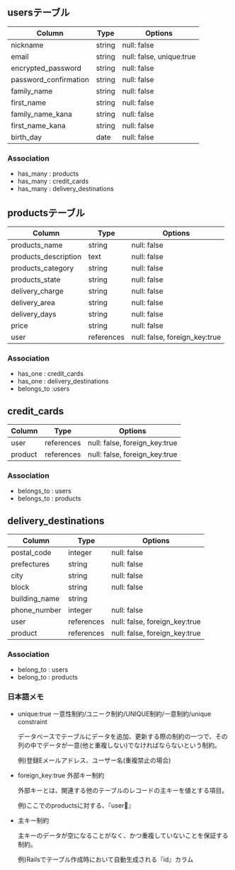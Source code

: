 
## usersテーブル

| Column                | Type   | Options                  |
| --------------------- | ------ | ------------------------ |
| nickname              | string | null: false              |
| email                 | string | null: false, unique:true |
| encrypted_password    | string | null: false              |
| password_confirmation | string | null: false              |
| family_name           | string | null: false              |
| first_name            | string | null: false              |
| family_name_kana      | string | null: false              |
| first_name_kana       | string | null: false              |
| birth_day             | date   | null: false              |

### Association

- has_many : products
- has_many : credit_cards
- has_many : delivery_destinations

## productsテーブル

| Column               | Type       | Options                       |
| -------------------- | ---------- | ----------------------------- |
| products_name        | string     | null: false                   |
| products_description | text       | null: false                   |
| products_category    | string     | null: false                   |
| products_state       | string     | null: false                   |
| delivery_charge      | string     | null: false                   |
| delivery_area        | string     | null: false                   |
| delivery_days        | string     | null: false                   |
| price                | string     | null: false                   |
| user                 | references | null: false, foreign_key:true |

### Association

- has_one : credit_cards
- has_one : delivery_destinations
- belongs_to :users

## credit_cards

| Column             | Type       | Options                       |
| ------------------ | ---------- | ----------------------------- |
| user               | references | null: false, foreign_key:true |
| product            | references | null: false, foreign_key:true |

### Association

- belongs_to : users
- belongs_to : products

## delivery_destinations

| Column             | Type       | Options                       |
| ------------------ | ---------- | ----------------------------- |
| postal_code        | integer    | null: false                   |
| prefectures        | string     | null: false                   |
| city               | string     | null: false                   |
| block              | string     | null: false                   |
| building_name      | string     |                               |
| phone_number       | integer    | null: false                   |
| user               | references | null: false, foreign_key:true |
| product            | references | null: false, foreign_key:true |

### Association

- belong_to : users
- belong_to : products

### 日本語メモ

- unique:true 一意性制約/ユニーク制約/UNIQUE制約/一意制約/unique constraint

  データベースでテーブルにデータを追加、更新する際の制約の一つで、その列の中でデータが一意(他と重複しない)でなければならないという制約。

  例)登録Eメールアドレス、ユーザー名(重複禁止の場合)

- foreign_key:true 外部キー制約

  外部キーとは、関連する他のテーブルのレコードの主キーを値とする項目。

  例)ここでのproductsに対する、『user』

- 主キー制約

  主キーのデータが空になることがなく、かつ重複していないことを保証する制約。
  
  例)Railsでテーブル作成時において自動生成される『id』カラム